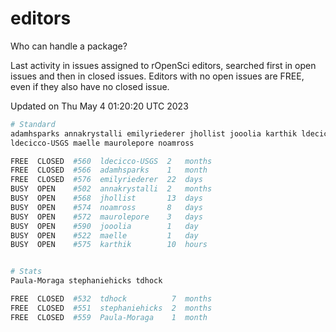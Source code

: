 # editors

Who can handle a package?

Last activity in issues assigned to rOpenSci editors, searched first in open
issues and then in closed issues. Editors with no open issues are FREE, even if
they also have no closed issue.


Updated on Thu May 4 01:20:20 UTC 2023

```bash
# Standard
adamhsparks annakrystalli emilyriederer jhollist jooolia karthik ldecicco
ldecicco-USGS maelle maurolepore noamross

FREE  CLOSED  #560  ldecicco-USGS  2   months
FREE  CLOSED  #566  adamhsparks    1   month
FREE  CLOSED  #576  emilyriederer  22  days
BUSY  OPEN    #502  annakrystalli  2   months
BUSY  OPEN    #568  jhollist       13  days
BUSY  OPEN    #574  noamross       8   days
BUSY  OPEN    #572  maurolepore    3   days
BUSY  OPEN    #590  jooolia        1   day
BUSY  OPEN    #522  maelle         1   day
BUSY  OPEN    #575  karthik        10  hours


# Stats
Paula-Moraga stephaniehicks tdhock

FREE  CLOSED  #532  tdhock          7  months
FREE  CLOSED  #551  stephaniehicks  2  months
FREE  CLOSED  #559  Paula-Moraga    1  month
```
